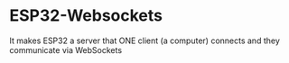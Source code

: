 # ESP32-Websockets

It makes ESP32 a server that ONE client (a computer) connects and they communicate via WebSockets
